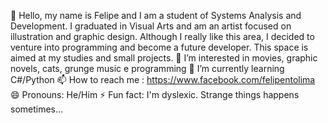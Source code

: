 👋 Hello, my name is Felipe and I am a student of Systems Analysis and Development.
I graduated in Visual Arts and am an artist focused on illustration and graphic design.
Although I really like this area, I decided to venture into programming and become a future developer.
This space is aimed at my studies and small projects.
👀 I’m interested in movies, graphic novels, cats, grunge music e programming
🌱 I’m currently learning C#/Python
📫 How to reach me : https://www.facebook.com/felipentolima
😄 Pronouns: He/Him
⚡ Fun fact: I'm dyslexic. Strange things happens sometimes...
